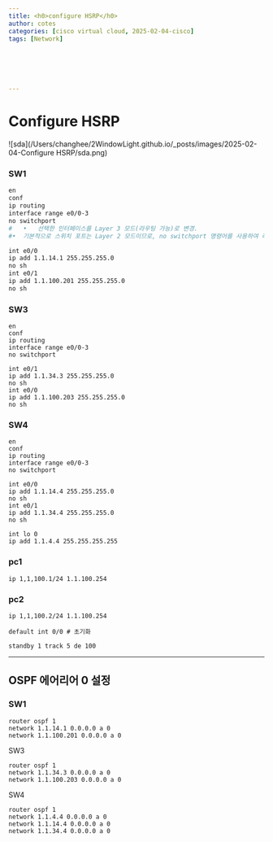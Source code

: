 ```yaml
---
title: <h0>configure HSRP</h0>
author: cotes   
categories: [cisco virtual cloud, 2025-02-04-cisco]
tags: [Network]






---
```


# Configure HSRP

![sda](/Users/changhee/2WindowLight.github.io/_posts/images/2025-02-04-Configure HSRP/sda.png)

### SW1

```bash
en
conf
ip routing
interface range e0/0-3
no switchport
#	•	선택한 인터페이스를 Layer 3 모드(라우팅 가능)로 변경.
#•	기본적으로 스위치 포트는 Layer 2 모드이므로, no switchport 명령어를 사용하여 라우터 인터페이스처럼 작동하도록 설정.

int e0/0
ip add 1.1.14.1 255.255.255.0
no sh
int e0/1
ip add 1.1.100.201 255.255.255.0
no sh
```

### SW3

```
en
conf
ip routing
interface range e0/0-3
no switchport

int e0/1
ip add 1.1.34.3 255.255.255.0
no sh
int e0/0
ip add 1.1.100.203 255.255.255.0
no sh
```

### SW4

```
en
conf
ip routing
interface range e0/0-3
no switchport

int e0/0
ip add 1.1.14.4 255.255.255.0
no sh
int e0/1
ip add 1.1.34.4 255.255.255.0
no sh

int lo 0
ip add 1.1.4.4 255.255.255.255
```

### pc1 

```
ip 1,1,100.1/24 1.1.100.254
```

### pc2

```
ip 1,1,100.2/24 1.1.100.254
```



```
default int 0/0 # 초기화
```

```
standby 1 track 5 de 100
```



------

## OSPF 에어리어 0 설정

### SW1

```
router ospf 1
network 1.1.14.1 0.0.0.0 a 0
network 1.1.100.201 0.0.0.0 a 0
```

SW3

```
router ospf 1
network 1.1.34.3 0.0.0.0 a 0
network 1.1.100.203 0.0.0.0 a 0
```

SW4

```
router ospf 1
network 1.1.4.4 0.0.0.0 a 0
network 1.1.14.4 0.0.0.0 a 0
network 1.1.34.4 0.0.0.0 a 0
```


